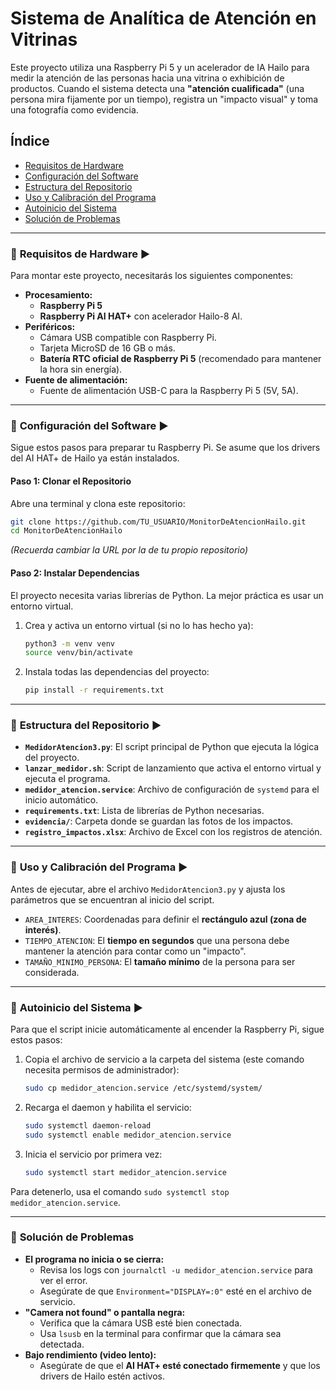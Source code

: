 # Sistema de Analítica de Atención en Vitrinas 

Este proyecto utiliza una Raspberry Pi 5 y un acelerador de IA Hailo para medir la atención de las personas hacia una vitrina o exhibición de productos. Cuando el sistema detecta una **"atención cualificada"** (una persona mira fijamente por un tiempo), registra un "impacto visual" y toma una fotografía como evidencia.

## Índice

  * [Requisitos de Hardware](#-Requisitos-de-Hardware-)
  * [Configuración del Software](#-Configuración-del-Software-)
  * [Estructura del Repositorio](#-estructura-del-repositorio)
  * [Uso y Calibración del Programa](#-uso-y-calibración-del-programa)
  * [Autoinicio del Sistema](#-autoinicio-del-sistema)
  * [Solución de Problemas](#-solución-de-problemas)

-----

### 🤔 **Requisitos de Hardware** ▶️

Para montar este proyecto, necesitarás los siguientes componentes:

  * **Procesamiento:**
      * **Raspberry Pi 5**
      * **Raspberry Pi AI HAT+** con acelerador Hailo-8 AI.
  * **Periféricos:**
      * Cámara USB compatible con Raspberry Pi.
      * Tarjeta MicroSD de 16 GB o más.
      * **Batería RTC oficial de Raspberry Pi 5** (recomendado para mantener la hora sin energía).
  * **Fuente de alimentación:**
      * Fuente de alimentación USB-C para la Raspberry Pi 5 (5V, 5A).

-----

### 🤔 **Configuración del Software** ▶️

Sigue estos pasos para preparar tu Raspberry Pi. Se asume que los drivers del AI HAT+ de Hailo ya están instalados.

#### **Paso 1: Clonar el Repositorio**

Abre una terminal y clona este repositorio:

```bash
git clone https://github.com/TU_USUARIO/MonitorDeAtencionHailo.git
cd MonitorDeAtencionHailo
```

*(Recuerda cambiar la URL por la de tu propio repositorio)*

#### **Paso 2: Instalar Dependencias** 

El proyecto necesita varias librerías de Python. La mejor práctica es usar un entorno virtual.

1.  Crea y activa un entorno virtual (si no lo has hecho ya):
    ```bash
    python3 -m venv venv
    source venv/bin/activate
    ```
2.  Instala todas las dependencias del proyecto:
    ```bash
    pip install -r requirements.txt
    ```

-----

### 🤔 **Estructura del Repositorio** ▶️

  * **`MedidorAtencion3.py`**: El script principal de Python que ejecuta la lógica del proyecto.
  * **`lanzar_medidor.sh`**: Script de lanzamiento que activa el entorno virtual y ejecuta el programa.
  * **`medidor_atencion.service`**: Archivo de configuración de `systemd` para el inicio automático.
  * **`requirements.txt`**: Lista de librerías de Python necesarias.
  * **`evidencia/`**: Carpeta donde se guardan las fotos de los impactos.
  * **`registro_impactos.xlsx`**: Archivo de Excel con los registros de atención.

-----

### 🤔 **Uso y Calibración del Programa** ▶️

Antes de ejecutar, abre el archivo `MedidorAtencion3.py` y ajusta los parámetros que se encuentran al inicio del script.

  * `AREA_INTERES`: Coordenadas para definir el **rectángulo azul (zona de interés)**.
  * `TIEMPO_ATENCION`: El **tiempo en segundos** que una persona debe mantener la atención para contar como un "impacto".
  * `TAMAÑO_MINIMO_PERSONA`: El **tamaño mínimo** de la persona para ser considerada.

-----

### 🤔 **Autoinicio del Sistema** ▶️

Para que el script inicie automáticamente al encender la Raspberry Pi, sigue estos pasos:

1.  Copia el archivo de servicio a la carpeta del sistema (este comando necesita permisos de administrador):
    ```bash
    sudo cp medidor_atencion.service /etc/systemd/system/
    ```
2.  Recarga el daemon y habilita el servicio:
    ```bash
    sudo systemctl daemon-reload
    sudo systemctl enable medidor_atencion.service
    ```
3.  Inicia el servicio por primera vez:
    ```bash
    sudo systemctl start medidor_atencion.service
    ```

Para detenerlo, usa el comando `sudo systemctl stop medidor_atencion.service`.

-----

### 🤔 **Solución de Problemas**

  * **El programa no inicia o se cierra:**
      * Revisa los logs con `journalctl -u medidor_atencion.service` para ver el error.
      * Asegúrate de que `Environment="DISPLAY=:0"` esté en el archivo de servicio.
  * **"Camera not found" o pantalla negra:**
      * Verifica que la cámara USB esté bien conectada.
      * Usa `lsusb` en la terminal para confirmar que la cámara sea detectada.
  * **Bajo rendimiento (video lento):**
      * Asegúrate de que el **AI HAT+ esté conectado firmemente** y que los drivers de Hailo estén activos.
